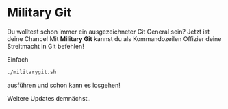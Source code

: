 # Military Git

Du wolltest schon immer ein ausgezeichneter Git General sein? Jetzt ist deine Chance! 
Mit **Military Git** kannst du als Kommandozeilen Offizier deine Streitmacht in Git befehlen!

Einfach 
```bash
./militarygit.sh
``` 
ausführen und schon kann es losgehen!

Weitere Updates demnächst..